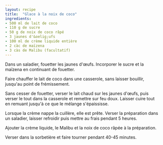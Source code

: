 ```yaml
---
layout: recipe
title:  "Glace à la noix de coco"
ingredients:
- 500 ml de lait de coco
- 110 g de sucre
- 50 g de noix de coco râpé
- 3 jaunes d'&oelig;ufs
- 100 ml de crème liquide entière
- 2 càc de maïzena
- 3 càs de Malibu (facultatif)
---
```


Dans un saladier, fouetter les jaunes d'&oelig;ufs. Incorporer le sucre et la maïzena en continuant de fouetter.

Faire chauffer le lait de coco dans une casserole, sans laisser bouillir, jusqu'au point de frémissement.

Sans cesser de fouetter, verser le lait chaud sur les jaunes d'&oelig;ufs, puis verser le tout dans la casserole et remettre sur feu doux. Laisser cuire tout en remuant jusqu'à ce que le mélange s'épaississe.

Lorsque la crème nappe la cuillère, elle est prête. Verser la préparation dans un saladier, laisser refroidir puis mettre au frais pendant 5 heures.

Ajouter la crème liquide, le Malibu et la noix de coco râpée à la préparation.

Verser dans la sorbetière et faire tourner pendant 40-45 minutes.
